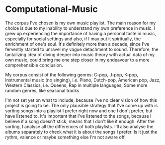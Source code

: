 # Computational-Music

The corpus I've chosen is my own music playlist. The main reason for my choice is due to my inability to understand my own preference in music. I grew up experiencing the importance of having a personal taste in music, especially for social settings and also, if I may put it spiritually, the enrichment of one's soul. It's definitely more than a decade, since I've fervently started to unravel my vague detachment to sound. Therefore, the tantalizing idea of diving deeper into music theory with actual data of my own music, could bring me one step closer in my endeavour to a more comprehensible conclusion. 

My corpus consist of the following genres:
     C-pop, 
     J-pop,
    K-pop,
    Instrumental music (no singing), i.e. Piano,
    Dutch-pop,
    American pop,
    Jazz,
    Western Classics, i.e. Queens,
    Rap in multiple languages,
    Some more random genres, like seasonal tracks


I'm not set yet on what to include, because I've no clear vision of how this project is going to be. The only plausible strategy that I've come up with is sorting songs into a playlist I prefer right now and one I don't prefer, but have listened to. It's important that I've listened to the songs, because I believe if a song doesn't stick, means that I don't like it enough. After the sorting, I analyse all the differences of both playlists. I'll also analyse the albums separately to check what it is about the songs I prefer. Is it just the rythm, valence or maybe something else I'm not aware off.
